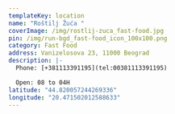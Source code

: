 ```yaml
---
templateKey: location
name: "Roštilj Žuća "
coverImage: /img/rostlij-zuca_fast-food.jpg
pin: /img/run-bgd_fast-food_icon_100x100.png
category: Fast Food
address: Vanizelosova 23, 11000 Beograd
description: |-
  Phone: [+381113391195](tel:00381113391195)

  Open: 08 to 04H
latitude: "44.820057244269336"
longitude: "20.471502012588633"
---
```

